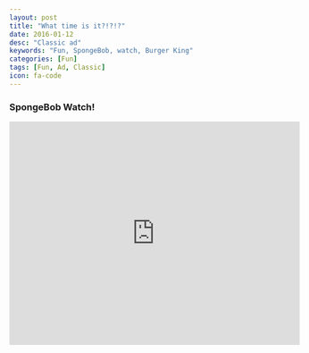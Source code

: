 ```yaml
---
layout: post
title: "What time is it?!?!?"
date: 2016-01-12
desc: "Classic ad"
keywords: "Fun, SpongeBob, watch, Burger King"
categories: [Fun]
tags: [Fun, Ad, Classic]
icon: fa-code
---
```


<h3 id="spongebob-watch">SpongeBob Watch!</h3>

<iframe width="520" height="400" src="https://www.youtube.com/embed/iqTyri4vJQw" frameborder="0" allowfullscreen></iframe>
